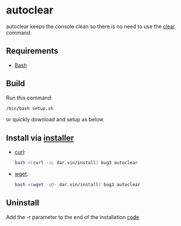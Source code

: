 # autoclear

autoclear keeps the console clean so there is no need to use the [clear](<https://en.wikipedia.org/wiki/Clear_(Unix)>) command.

## Requirements

-   [Bash](https://www.gnu.org/software/bash)

## Build

Run this command:

```bash
/bin/bash setup.sh
```

or quickly download and setup as below.

## Install via [installer](https://github.com/bug3/installer)

-   [curl](https://curl.se):

    ```bash
    bash <(curl -sL dar.vin/install) bug3 autoclear
    ```

-   [wget](https://www.gnu.org/software/wget):

    ```bash
    bash <(wget -qO- dar.vin/install) bug3 autoclear
    ```

## Uninstall

Add the -r parameter to the end of the installation [code](https://github.com/bug3/installer/blob/master/USAGE.md)
